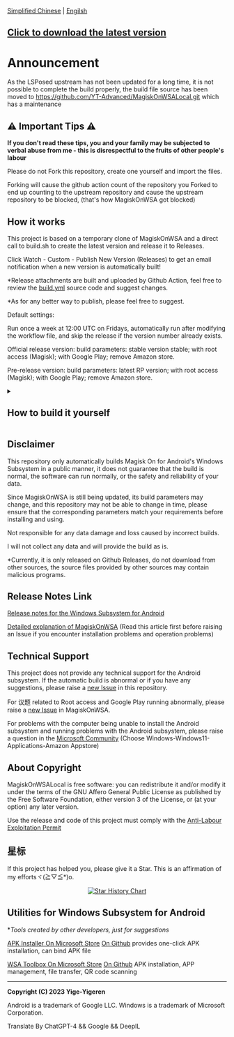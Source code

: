 [Simplified Chinese](README.md) | [Engilsh](READEME_EN.md)

## [Click to download the latest version](https://github.com/yige-yigeren/MagiskOnWSAOnlineBuild/releases/latest)

# Announcement
As the LSPosed upstream has not been updated for a long time, it is not possible to complete the build properly, the build file source has been moved to https://github.com/YT-Advanced/MagiskOnWSALocal.git which has a maintenance

## ⚠️ Important Tips ⚠️ 

**If you don't read these tips, you and your family may be subjected to verbal abuse from me - this is disrespectful to the fruits of other people's labour**

Please do not Fork this repository, create one yourself and import the files.

Forking will cause the github action count of the repository you Forked to end up counting to the upstream repository and cause the upstream repository to be blocked, (that's how MagiskOnWSA got blocked)

## How it works

This project is based on a temporary clone of MagiskOnWSA and a direct call to build.sh to create the latest version and release it to Releases.

Click Watch - Custom - Publish New Version (Releases) to get an email notification when a new version is automatically built!

*Release attachments are built and uploaded by Github Action, feel free to review the [build.yml](https://github.com/yige-yigeren/MagiskOnWSAOnlineBuild/edit/main/.github/workflows/Build) source code and suggest changes.

*As for any better way to publish, please feel free to suggest.

Default settings:

Run once a week at 12:00 UTC on Fridays, automatically run after modifying the workflow file, and skip the release if the version number already exists.

Official release version: build parameters: stable version stable; with root access (Magisk); with Google Play; remove Amazon store.

Pre-release version: build parameters: latest RP version; with root access (Magisk); with Google Play; remove Amazon store.

<details>
<summary><h2>How to build it yourself</h2></summary>
<p>Please don't Fork the repository directly, <a href="https://github.com/new/import">import the repository</a>yourself and fill in the following url <code>https://github.com/yige-yigeren/MagiskOnWSAOnlineBuild</code></p>

After finishing, you need to open the file under /.github/workflows and change the preset value of Setup Parameters step to the upstream base repository and release repository you need.

Repository required private variable: [secrets.PUBLISH_TOKEN](https://github.com/settings/tokens) for accessing github and publishing, please give 'repo', 'read:org' permission.
</details>

## Disclaimer

This repository only automatically builds Magisk On for Android's Windows Subsystem in a public manner, it does not guarantee that the build is normal, the software can run normally, or the safety and reliability of your data.

Since MagiskOnWSA is still being updated, its build parameters may change, and this repository may not be able to change in time, please ensure that the corresponding parameters match your requirements before installing and using.

Not responsible for any data damage and loss caused by incorrect builds.

I will not collect any data and will provide the build as is.

*Currently, it is only released on Github Releases, do not download from other sources, the source files provided by other sources may contain malicious programs.

## Release Notes Link
        
[Release notes for the Windows Subsystem for Android](https://learn.microsoft.com/zh-cn/windows/android/wsa/release-notes)
        
[Detailed explanation of MagiskOnWSA](https://github.com/LSPosed/MagiskOnWSALocal#readme) (Read this article first before raising an Issue if you encounter installation problems and operation problems)
        
## Technical Support
        
This project does not provide any technical support for the Android subsystem. If the automatic build is abnormal or if you have any suggestions, please raise a [new Issue](https://github.com/yige-yigeren/MagiskOnWSAOnlineBuild/issues/new) in this repository.
        
For 议题 related to Root access and Google Play running abnormally, please raise a [new Issue](https://github.com/LSPosed/MagiskOnWSALocal/issues/new/choose) in MagiskOnWSA.

For problems with the computer being unable to install the Android subsystem and running problems with the Android subsystem, please raise a question in the [Microsoft Community](https://answers.microsoft.com/zh-hans/newthread) (Choose Windows-Windows11-Applications-Amazon Appstore)

## About Copyright

MagiskOnWSALocal is free software: you can redistribute it and/or modify it under the terms of the GNU Affero General Public License as published by the Free Software Foundation, either version 3 of the License, or (at your option) any later version.

Use the release and code of this project must comply with the [Anti-Labour Exploitation Permit](https://github.com/yige-yigeren/MagiskOnWSAOnlineBuild/blob/main/Additional_LICENSE_CN)

## 星标

If this project has helped you, please give it a Star. This is an affirmation of my effortsヾ(≧▽≦*)o.

<p align="center">
  <a href="https://star-history.com/#yige-yigeren/MagiskOnWSAOnlineBuild&Date">
    <img src="https://api.star-history.com/svg?repos=yige-yigeren/MagiskOnWSAOnlineBuild&type=Date" alt="Star History Chart">
  </a>
</p>

## Utilities for Windows Subsystem for Android

**Tools created by other developers, just for suggestions*
        
[APK Installer On Microsoft Store](https://www.microsoft.com/store/productId/9P2JFQ43FPPG) [On Github](https://github.com/Paving-Base/APK-Installer) provides one-click APK installation, can bind APK file 
        
[WSA Toolbox On Microsoft Store](https://www.microsoft.com/store/productId/9PPSP2MKVTGT) [On Github](https://github.com/makazeu/WsaToolbox) APK installation, APP management, file transfer, QR code scanning 

---

**Copyright (C) 2023 Yige-Yigeren**

Android is a trademark of Google LLC. Windows is a trademark of Microsoft Corporation.

Translate By ChatGPT-4 && Google && DeeplL
